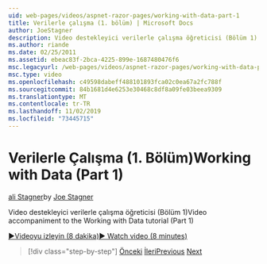 ```yaml
---
uid: web-pages/videos/aspnet-razor-pages/working-with-data-part-1
title: Verilerle çalışma (1. bölüm) | Microsoft Docs
author: JoeStagner
description: Video destekleyici verilerle çalışma öğreticisi (Bölüm 1)
ms.author: riande
ms.date: 02/25/2011
ms.assetid: ebeac83f-2bca-4225-899e-1687480476f6
msc.legacyurl: /web-pages/videos/aspnet-razor-pages/working-with-data-part-1
msc.type: video
ms.openlocfilehash: c49598dabeff488101893fca02c0ea67a2fc788f
ms.sourcegitcommit: 84b1681d4e6253e30468c8df8a09fe03beea9309
ms.translationtype: MT
ms.contentlocale: tr-TR
ms.lasthandoff: 11/02/2019
ms.locfileid: "73445715"
---
```

# <a name="working-with-data-part-1"></a><span data-ttu-id="4207b-103">Verilerle Çalışma (1. Bölüm)</span><span class="sxs-lookup"><span data-stu-id="4207b-103">Working with Data (Part 1)</span></span>

<span data-ttu-id="4207b-104">[ali Stagner](https://github.com/JoeStagner)</span><span class="sxs-lookup"><span data-stu-id="4207b-104">by [Joe Stagner](https://github.com/JoeStagner)</span></span>

<span data-ttu-id="4207b-105">Video destekleyici verilerle çalışma öğreticisi (Bölüm 1)</span><span class="sxs-lookup"><span data-stu-id="4207b-105">Video accompaniment to the Working with Data tutorial (Part 1)</span></span>

<span data-ttu-id="4207b-106">[&#9654;Videoyu izleyin (8 dakika)](https://channel9.msdn.com/Blogs/ASP-NET-Site-Videos/working-with-data-(part-1))</span><span class="sxs-lookup"><span data-stu-id="4207b-106">[&#9654; Watch video (8 minutes)](https://channel9.msdn.com/Blogs/ASP-NET-Site-Videos/working-with-data-(part-1))</span></span>

> [!div class="step-by-step"]
> <span data-ttu-id="4207b-107">[Önceki](working-with-forms-part-2.md)
> [İleri](working-with-data-part-2.md)</span><span class="sxs-lookup"><span data-stu-id="4207b-107">[Previous](working-with-forms-part-2.md)
[Next](working-with-data-part-2.md)</span></span>
